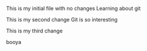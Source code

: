 This is my initial file with no changes
Learning about git

This is my second change
Git is so interesting

This is my third change

booya

